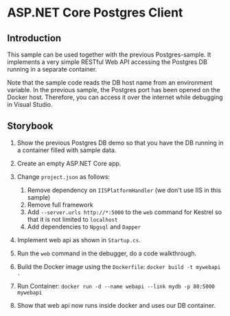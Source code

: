 # ASP.NET Core Postgres Client

## Introduction

This sample can be used together with the previous Postgres-sample. It implements
a very simple RESTful Web API accessing the Postgres DB running in a separate container.

Note that the sample code reads the DB host name from an environment variable. In the
previous sample, the Postgres port has been opened on the Docker host. Therefore, you
can access it over the internet while debugging in Visual Studio.

## Storybook

1. Show the previous Postgres DB demo so that you have the DB running in a container filled with sample data.

2. Create an empty ASP.NET Core app.

3. Change `project.json` as follows:
    1. Remove dependency on `IISPlatformHandler` (we don't use IIS in this sample)
    2. Remove full framework
    3. Add `--server.urls http://*:5000` to the `web` command for Kestrel so that it is not limited to `localhost`
    4. Add dependencies to `Npgsql` and `Dapper`

4. Implement web api as shown in `Startup.cs`.

5. Run the `web` command in the debugger, do a code walkthrough.

6. Build the Docker image using the `Dockerfile`: `docker build -t mywebapi .`

7. Run Container: `docker run -d --name webapi --link mydb -p 80:5000 mywebapi`

8. Show that web api now runs inside docker and uses our DB container.

